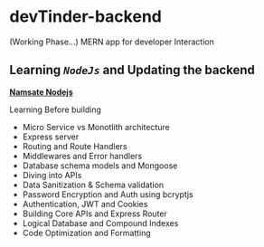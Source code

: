 # devTinder-backend
(Working Phase...)
MERN app for developer Interaction

## Learning *`NodeJs`* and Updating the backend
[**Namsate Nodejs**](https://github.com/akshadjaiswal/Namaste-Nodejs)

Learning Before building
- Micro Service vs Monotlith architecture
- Express server
- Routing and Route Handlers
- Middlewares and Error handlers
- Database schema models and Mongoose
- Diving into APIs
- Data Sanitization & Schema validation
- Password Encryption and Auth using bcryptjs
- Authentication, JWT and Cookies
- Building Core APIs and Express Router 
- Logical Database and Compound Indexes
- Code Optimization and Formatting 